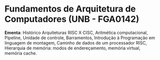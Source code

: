 # Fundamentos de Arquitetura de Computadores (UNB - FGA0142)
**Ementa**: Histórico Arquiteturas RISC X CISC, Aritmética computacional, Pipeline, Unidade de controle, Barramentos, Introdução à Programação
em linguagem de montagem, Caminho de dados de um processador RISC, Hierarquia de memória: modos de endereçamento, memória virtual,
memória cache.